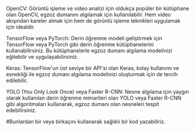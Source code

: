 OpenCV: Görüntü işleme ve video analizi için oldukça popüler bir kütüphane olan OpenCV, egzoz dumanını algılamak için kullanılabilir. Hem video akışından kareler almak için hem de görüntü işleme teknikleri uygulamak için idealdir.

TensorFlow veya PyTorch: Derin öğrenme modeli geliştirmek için TensorFlow veya PyTorch gibi derin öğrenme kütüphanelerini kullanabilirsiniz. Bu kütüphanelerle egzoz dumanı algılama modelinizi eğitebilir ve uygulayabilirsiniz.

Keras: TensorFlow'un üst seviye bir API'si olan Keras, kolay kullanımı ve esnekliği ile egzoz dumanı algılama modelinizi oluşturmak için de tercih edilebilir.

YOLO (You Only Look Once) veya Faster R-CNN: Nesne algılama için yaygın olarak kullanılan derin öğrenme mimarileri olan YOLO veya Faster R-CNN gibi algoritmaları kullanarak, egzoz dumanı olan nesneleri tespit edebilirsiniz.


#Bunlardan bir veya birkaçını kullanarak sağlıklı bir kod yazabiliriz.
